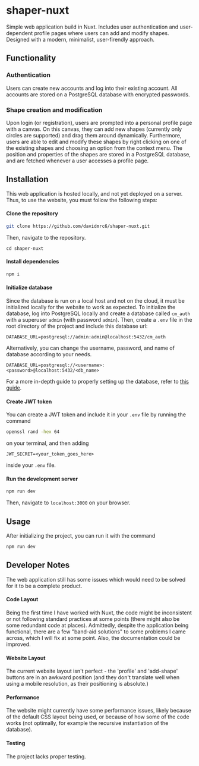# shaper-nuxt
Simple web application build in Nuxt. Includes user authentication and user-dependent profile pages where users can add and modify shapes. Designed with a modern, minimalist, user-firendly approach.

## Functionality
### Authentication
Users can create new accounts and log into their existing account. All accounts are stored on a PostgreSQL database with encrypted passwords.
### Shape creation and modification
Upon login (or registration), users are prompted into a personal profile page with a canvas. On this canvas, they can add new shapes (currently only circles are supported) and drag them around dynamically. Furthermore, users are able to edit and modify these shapes by right clicking on one of the existing shapes and choosing an option from the context menu. The position and properties of the shapes are stored in a PostgreSQL database, and are fetched whenever a user accesses a profile page.

## Installation
This web application is hosted locally, and not yet deployed on a server. Thus, to use the website, you must follow the following steps:
#### Clone the repository
```bash
git clone https://github.com/davidmrc6/shaper-nuxt.git
```
Then, navigate to the repository.
```
cd shaper-nuxt
```
#### Install dependencies
```bash
npm i
```
#### Initialize database
Since the database is run on a local host and not on the cloud, it must be initialized locally for the website to work as expected.
To initialize the database, log into PostgreSQL locally and create a database called `cm_auth` with a superuser `admin` (with password `admin`). Then, create a `.env` file in the root directory of the project and include this database url:
```.env
DATABASE_URL=postgresql://admin:admin@localhost:5432/cm_auth
```
Alternatively, you can change the username, password, and name of database according to your needs.
```.env
DATABASE_URL=postgresql://<username>:<password>@localhost:5432/<db_name>
```
For a more in-depth guide to properly setting up the database, refer to [this guide](server/db/DBSETUP.md).
#### Create JWT token
You can create a JWT token and include it in your `.env` file by running the command
```bash
openssl rand -hex 64
```
on your terminal, and then adding
```.env
JWT_SECRET=<your_token_goes_here>
```
inside your `.env` file.
#### Run the development server
```bash
npm run dev
```
Then, navigate to `localhost:3000` on your browser.
## Usage
After initializing the project, you can run it with the command
```bash
npm run dev
```
## Developer Notes
The web application still has some issues which would need to be solved for it to be a complete product.

#### Code Layout
Being the first time I have worked with Nuxt, the code might be inconsistent or not following standard practices at some points (there might also be some redundant code at places). Admittedly, despite the application being functional, there are a few "band-aid solutions" to some problems I came across, which I will fix at some point. Also, the documentation could be improved.

#### Website Layout
The current website layout isn't perfect - the 'profile' and 'add-shape' buttons are in an awkward position (and they don't translate well when using a mobile resolution, as their positioning is absolute.)

#### Performance
The website might currently have some performance issues, likely because of the default CSS layout being used, or because of how some of the code works (not optimally, for example the recursive instantiation of the database).

#### Testing
The project lacks proper testing.
